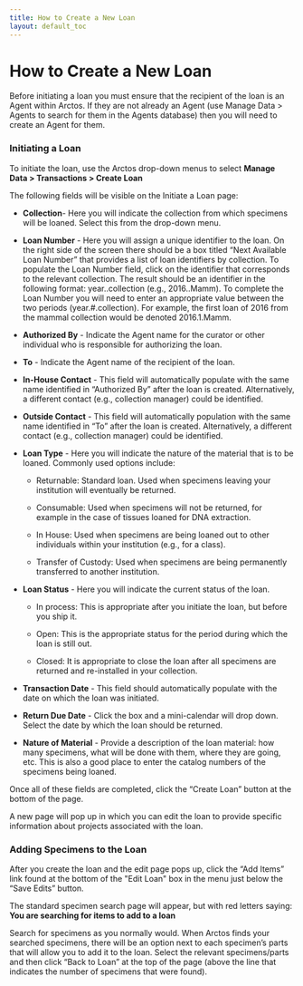 ```yaml
---
title: How to Create a New Loan
layout: default_toc
---
```

# How to Create a New Loan

Before initiating a loan you must ensure that the recipient of the loan is an Agent within Arctos.  If they are not already an Agent (use Manage Data > Agents to search for them in the Agents database) then you will need to create an Agent for them.

### Initiating a Loan

To initiate the loan, use the Arctos drop-down menus to select **Manage Data > Transactions > Create Loan**

The following fields will be visible on the Initiate a Loan page:

* **Collection**- Here you will indicate the collection from which specimens will be loaned. Select this from the drop-down menu.

* **Loan Number** - Here you will assign a unique identifier to the loan. On the right side of the screen there should be a box titled “Next Available Loan Number” that provides a list of loan identifiers by collection. To populate the Loan Number field, click on the identifier that corresponds to the relevant collection. The result should be an identifier in the following format: year..collection (e.g., 2016..Mamm). To complete the Loan Number you will need to enter an appropriate value between the two periods (year.#.collection).  For example, the first loan of 2016 from the mammal collection would be denoted 2016.1.Mamm. 

* **Authorized By** - Indicate the Agent name for the curator or other individual who is responsible for authorizing the loan.

* **To** - Indicate the Agent name of the recipient of the loan.  

* **In-House Contact** - This field will automatically populate with the same name identified in “Authorized By” after the loan is created.  Alternatively, a different contact (e.g., collection manager) could be identified.

* **Outside Contact** - This field will automatically population with the same name identified in “To” after the loan is created. Alternatively, a different contact (e.g., collection manager) could be identified.

* **Loan Type** - Here you will indicate the nature of the material that is to be loaned. Commonly used options include:

   - Returnable: Standard loan. Used when specimens leaving your institution will eventually be returned. 

   - Consumable: Used when specimens will not be returned, for example in the case of tissues loaned for DNA extraction.

   - In House: Used when specimens are being loaned out to other individuals within your institution (e.g., for a class). 

   - Transfer of Custody: Used when specimens are being permanently transferred to another institution. 

* **Loan Status** - Here you will indicate the current status of the loan.  

   - In process: This is appropriate after you initiate the loan, but before you ship it. 

   - Open: This is the appropriate status for the period during which the loan is still out.

   - Closed: It is appropriate to close the loan after all specimens are returned and re-installed in your collection. 

* **Transaction Date** - This field should automatically populate with the date on which the loan was initiated.

* **Return Due Date** - Click the box and a mini-calendar will drop down. Select the date by which the loan should be returned.

* **Nature of Material** - Provide a description of the loan material: how many specimens, what will be done with them, where they are going, etc. This is also a good place to enter the catalog numbers of the specimens being loaned. 

Once all of these fields are completed, click the “Create Loan” button at the bottom of the page. 

A new page will pop up in which you can edit the loan to provide specific information about projects associated with the loan.

### Adding Specimens to the Loan

After you create the loan and the edit page pops up, click the “Add Items” link found at the bottom of the "Edit Loan" box in the menu just below the “Save Edits” button. 

The standard specimen search page will appear, but with red letters saying:  **You are searching for items to add to a loan**

Search for specimens as you normally would. When Arctos finds your searched specimens, there will be an option next to each specimen’s parts that will allow you to add it to the loan. Select the relevant specimens/parts and then click “Back to Loan” at the top of the page (above the line that indicates the number of specimens that were found).
